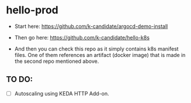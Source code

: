 # hello-prod

- Start here: https://github.com/k-candidate/argocd-demo-install

- Then go here: https://github.com/k-candidate/hello-k8s

- And then you can check this repo as it simply contains k8s manifest files. One of them references an artifact (docker image) that is made in the second repo mentioned above.

## TO DO:
- [ ] Autoscaling using KEDA HTTP Add-on.

